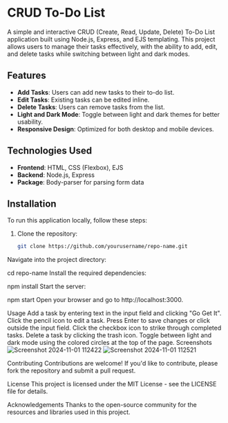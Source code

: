 # CRUD To-Do List

A simple and interactive CRUD (Create, Read, Update, Delete) To-Do List application built using Node.js, Express, and EJS templating. This project allows users to manage their tasks effectively, with the ability to add, edit, and delete tasks while switching between light and dark modes.

## Features

- **Add Tasks**: Users can add new tasks to their to-do list.
- **Edit Tasks**: Existing tasks can be edited inline.
- **Delete Tasks**: Users can remove tasks from the list.
- **Light and Dark Mode**: Toggle between light and dark themes for better usability.
- **Responsive Design**: Optimized for both desktop and mobile devices.

## Technologies Used

- **Frontend**: HTML, CSS (Flexbox), EJS
- **Backend**: Node.js, Express
- **Package**: Body-parser for parsing form data

## Installation

To run this application locally, follow these steps:

1. Clone the repository:
   ```bash
   git clone https://github.com/yourusername/repo-name.git
Navigate into the project directory:

cd repo-name
Install the required dependencies:

npm install
Start the server:

npm start
Open your browser and go to http://localhost:3000.

Usage
Add a task by entering text in the input field and clicking "Go Get It".
Click the pencil icon to edit a task. Press Enter to save changes or click outside the input field.
Click the checkbox icon to strike through completed tasks.
Delete a task by clicking the trash icon.
Toggle between light and dark mode using the colored circles at the top of the page.
Screenshots
![Screenshot 2024-11-01 112422](https://github.com/user-attachments/assets/d6e35cb3-27c8-4018-94e9-79dfababb68b)
![Screenshot 2024-11-01 112521](https://github.com/user-attachments/assets/7cf13fc4-6ed1-44f9-8b0c-6a0379029289)



Contributing
Contributions are welcome! If you'd like to contribute, please fork the repository and submit a pull request.

License
This project is licensed under the MIT License - see the LICENSE file for details.

Acknowledgements
Thanks to the open-source community for the resources and libraries used in this project.

